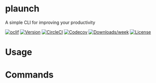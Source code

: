 plaunch
=======

A simple CLI for improving your productivity 

[![oclif](https://img.shields.io/badge/cli-oclif-brightgreen.svg)](https://oclif.io)
[![Version](https://img.shields.io/npm/v/plaunch.svg)](https://npmjs.org/package/plaunch)
[![CircleCI](https://circleci.com/gh/Kachulio1/plaunch/tree/master.svg?style=shield)](https://circleci.com/gh/Kachulio1/plaunch/tree/master)
[![Codecov](https://codecov.io/gh/Kachulio1/plaunch/branch/master/graph/badge.svg)](https://codecov.io/gh/Kachulio1/Kachulio1/plaunch)
[![Downloads/week](https://img.shields.io/npm/dw/plaunch.svg)](https://npmjs.org/package/plaunch)
[![License](https://img.shields.io/npm/l/plaunch.svg)](https://github.com/Kachulio1/plaunch/blob/master/package.json)

<!-- toc -->
# Usage
<!-- usage -->
# Commands
<!-- commands -->
